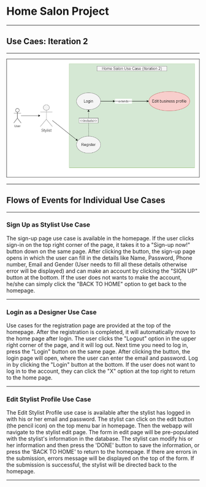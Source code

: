 
# **Home Salon Project**

---  

## Use Caes: **Iteration 2**

---
![Use Case Iteration 2](doc/use%case/../../Home%20Salon%20Use%20Case(Iteration2).png)

---

## Flows of Events for Individual Use Cases

---

### Sign Up as Stylist Use Case

The sign-up page use case is available in the homepage. If the user clicks sign-in on the top right corner of the page, it takes it to a "Sign-up now!" button down on the same page. After clicking the button, the sign-up page opens in which the user can fill in the details like Name, Password, Phone number, Email and Gender (User needs to fill all these details otherwise error will be displayed) and can make an account by clicking the "SIGN UP" button at the bottom. If the user does not wants to make the account, he/she can simply click the "BACK TO HOME" option to get back to the homepage.

---

### Login as a Designer Use Case

Use cases for the registration page are provided at the top of the homepage. After the registration is completed, it will automatically move to the home page after login. The user clicks the "Logout" option in the upper right corner of the page, and it will log out.
Next time you need to log in, press the "Login" button on the same page. After clicking the button, the login page will open, where the user can enter the email and password. Log in by clicking the "Login" button at the bottom. If the user does not want to log in to the account, they can click the "X" option at the top right to return to the home page.

---

### Edit Stylist Profile Use Case

The Edit Stylist Profile use case is available after the stylist has logged in with his or her email and password. The stylist can click on the edit button (the pencil icon) on the top menu bar in homepage. Then the webapp will navigate to the stylist edit page. The form in edit page will be pre-populated with the stylist's information in the database. The stylist can modify his or her information and then press the 'DONE' button to save the information, or press the 'BACK TO HOME' to return to the homepage. If there are errors in the submission, errors message will be displayed on the top of the form. If the submission is successful, the stylist will be directed back to the homepage.

---
